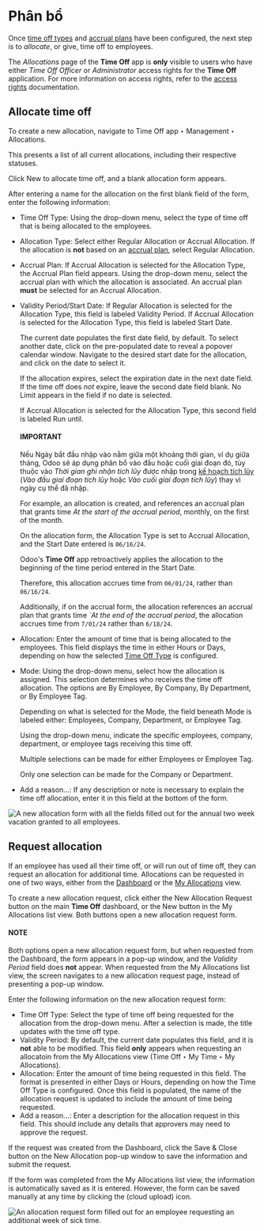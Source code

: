 # Phân bổ

Once [time off types](../time_off.md#time-off-time-off-types) and [accrual plans](../time_off.md#time-off-accrual-plans) have been configured, the next step is to *allocate*, or give, time off to
employees.

The *Allocations* page of the **Time Off** app is **only** visible to users who have either *Time
Off Officer* or *Administrator* access rights for the **Time Off** application. For more information
on access rights, refer to the [access rights](../../general/users/access_rights.md)
documentation.

## Allocate time off

To create a new allocation, navigate to Time Off app ‣ Management ‣
Allocations.

This presents a list of all current allocations, including their respective statuses.

Click New to allocate time off, and a blank allocation form appears.

After entering a name for the allocation on the first blank field of the form, enter the following
information:

- Time Off Type: Using the drop-down menu, select the type of time off that is being
  allocated to the employees.
- Allocation Type: Select either Regular Allocation or Accrual
  Allocation. If the allocation is **not** based on an [accrual plan](../time_off.md#time-off-accrual-plans), select Regular Allocation.
- Accrual Plan: If Accrual Allocation is selected for the
  Allocation Type, the Accrual Plan field appears. Using the drop-down menu,
  select the accrual plan with which the allocation is associated. An accrual plan **must** be
  selected for an Accrual Allocation.
- Validity Period/Start Date: If Regular Allocation is selected for the
  Allocation Type, this field is labeled Validity Period. If
  Accrual Allocation is selected for the Allocation Type, this field is
  labeled Start Date.

  The current date populates the first date field, by default. To select another date, click on the
  pre-populated date to reveal a popover calendar window. Navigate to the desired start date for the
  allocation, and click on the date to select it.

  If the allocation expires, select the expiration date in the next date field. If the time off does
  *not* expire, leave the second date field blank. No Limit appears in the field if no
  date is selected.

  If Accrual Allocation is selected for the Allocation Type, this second
  field is labeled Run until.

  #### IMPORTANT
  Nếu Ngày bắt đầu nhập vào nằm giữa một khoảng thời gian, ví dụ giữa tháng, Odoo sẽ áp dụng phân bổ vào đầu hoặc cuối giai đoạn đó, tùy thuộc vào *Thời gian ghi nhận tích lũy* được nhập trong [kế hoạch tích lũy](../time_off.md#time-off-accrual-plans) (*Vào đầu giai đoạn tích lũy* hoặc *Vào cuối giai đoạn tích lũy*) thay vì ngày cụ thể đã nhập.

  For example, an allocation is created, and references an accrual plan that grants time *At the
  start of the accrual period*, monthly, on the first of the month.

  On the allocation form, the Allocation Type is set to Accrual
  Allocation, and the Start Date entered is `06/16/24`.

  Odoo's **Time Off** app retroactively applies the allocation to the beginning of the time
  period entered in the Start Date.

  Therefore, this allocation accrues time from `06/01/24`, rather than `06/16/24`.

  Additionally, if on the accrual form, the allocation references an accrual plan that grants
  time  *\`At the end of the accrual period*, the allocation accrues time from `7/01/24` rather
  than `6/18/24`.
- Allocation: Enter the amount of time that is being allocated to the employees. This
  field displays the time in either Hours or Days, depending on how the
  selected [Time Off Type](../time_off.md#time-off-time-off-types) is configured.
- Mode: Using the drop-down menu, select how the allocation is assigned. This selection
  determines who receives the time off allocation. The options are By Employee,
  By Company, By Department, or By Employee Tag.

  Depending on what is selected for the Mode, the field beneath Mode is
  labeled either: Employees, Company, Department, or
  Employee Tag.

  Using the drop-down menu, indicate the specific employees, company, department, or employee tags
  receiving this time off.

  Multiple selections can be made for either Employees or Employee Tag.

  Only one selection can be made for the Company or Department.
- Add a reason...: If any description or note is necessary to explain the time off
  allocation, enter it in this field at the bottom of the form.

![A new allocation form with all the fields filled out for the annual two week vacation
granted to all employees.](allocations/new-allocation.png)

<a id="time-off-request-allocation"></a>

## Request allocation

If an employee has used all their time off, or will run out of time off, they can request an
allocation for additional time. Allocations can be requested in one of two ways, either from the
[Dashboard](my_time.md#time-off-dashboard) or the [My Allocations](my_time.md#time-off-my-allocations) view.

To create a new allocation request, click either the New Allocation Request button on
the main **Time Off** dashboard, or the New button in the My Allocations
list view. Both buttons open a new allocation request form.

#### NOTE
Both options open a new allocation request form, but when requested from the
Dashboard, the form appears in a pop-up window, and the *Validity Period* field does
**not** appear. When requested from the My Allocations list view, the screen
navigates to a new allocation request page, instead of presenting a pop-up window.

Enter the following information on the new allocation request form:

- Time Off Type: Select the type of time off being requested for the allocation from the
  drop-down menu. After a selection is made, the title updates with the time off type.
- Validity Period: By default, the current date populates this field, and it is **not**
  able to be modified. This field **only** appears when requesting an allocatoin from the
  My Allocations view (Time Off ‣ My Time ‣ My Allocations).
- Allocation: Enter the amount of time being requested in this field. The format is
  presented in either Days or Hours, depending on how the Time
  Off Type is configured. Once this field is populated, the name of the allocation request is
  updated to include the amount of time being requested.
- Add a reason...: Enter a description for the allocation request in this field. This
  should include any details that approvers may need to approve the request.

If the request was created from the Dashboard, click the Save & Close button
on the New Allocation pop-up window to save the information and submit the request.

If the form was completed from the My Allocations list view, the information is
automatically saved as it is entered. However, the form can be saved manually at any time by
clicking the <i class="fa fa-cloud-upload"></i> (cloud upload) icon.

![An allocation request form filled out for an employee requesting an additional week of
sick time.](allocations/allocation-request.png)
